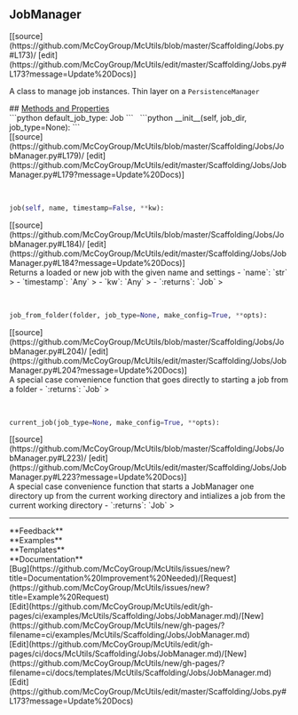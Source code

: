 ## <a id="McUtils.Scaffolding.Jobs.JobManager">JobManager</a> 

<div class="docs-source-link" markdown="1">
[[source](https://github.com/McCoyGroup/McUtils/blob/master/Scaffolding/Jobs.py#L173)/
[edit](https://github.com/McCoyGroup/McUtils/edit/master/Scaffolding/Jobs.py#L173?message=Update%20Docs)]
</div>

A class to manage job instances.
Thin layer on a `PersistenceManager`







<div class="collapsible-section">
 <div class="collapsible-section collapsible-section-header" markdown="1">
## <a class="collapse-link" data-toggle="collapse" href="#methods" markdown="1"> Methods and Properties</a> <a class="float-right" data-toggle="collapse" href="#methods"><i class="fa fa-chevron-down"></i></a>
 </div>
 <div class="collapsible-section collapsible-section-body collapse show" id="methods" markdown="1">
 ```python
default_job_type: Job
```
<a id="McUtils.Scaffolding.Jobs.JobManager.__init__" class="docs-object-method">&nbsp;</a> 
```python
__init__(self, job_dir, job_type=None): 
```
<div class="docs-source-link" markdown="1">
[[source](https://github.com/McCoyGroup/McUtils/blob/master/Scaffolding/Jobs/JobManager.py#L179)/
[edit](https://github.com/McCoyGroup/McUtils/edit/master/Scaffolding/Jobs/JobManager.py#L179?message=Update%20Docs)]
</div>


<a id="McUtils.Scaffolding.Jobs.JobManager.job" class="docs-object-method">&nbsp;</a> 
```python
job(self, name, timestamp=False, **kw): 
```
<div class="docs-source-link" markdown="1">
[[source](https://github.com/McCoyGroup/McUtils/blob/master/Scaffolding/Jobs/JobManager.py#L184)/
[edit](https://github.com/McCoyGroup/McUtils/edit/master/Scaffolding/Jobs/JobManager.py#L184?message=Update%20Docs)]
</div>
Returns a loaded or new job with the given name and settings
  - `name`: `str`
    > 
  - `timestamp`: `Any`
    > 
  - `kw`: `Any`
    > 
  - `:returns`: `Job`
    >


<a id="McUtils.Scaffolding.Jobs.JobManager.job_from_folder" class="docs-object-method">&nbsp;</a> 
```python
job_from_folder(folder, job_type=None, make_config=True, **opts): 
```
<div class="docs-source-link" markdown="1">
[[source](https://github.com/McCoyGroup/McUtils/blob/master/Scaffolding/Jobs/JobManager.py#L204)/
[edit](https://github.com/McCoyGroup/McUtils/edit/master/Scaffolding/Jobs/JobManager.py#L204?message=Update%20Docs)]
</div>
A special case convenience function that goes
directly to starting a job from a folder
  - `:returns`: `Job`
    >


<a id="McUtils.Scaffolding.Jobs.JobManager.current_job" class="docs-object-method">&nbsp;</a> 
```python
current_job(job_type=None, make_config=True, **opts): 
```
<div class="docs-source-link" markdown="1">
[[source](https://github.com/McCoyGroup/McUtils/blob/master/Scaffolding/Jobs/JobManager.py#L223)/
[edit](https://github.com/McCoyGroup/McUtils/edit/master/Scaffolding/Jobs/JobManager.py#L223?message=Update%20Docs)]
</div>
A special case convenience function that starts a
JobManager one directory up from the current
working directory and intializes a job from the
current working directory
  - `:returns`: `Job`
    >
 </div>
</div>












---


<div markdown="1" class="text-secondary">
<div class="container">
  <div class="row">
   <div class="col" markdown="1">
**Feedback**   
</div>
   <div class="col" markdown="1">
**Examples**   
</div>
   <div class="col" markdown="1">
**Templates**   
</div>
   <div class="col" markdown="1">
**Documentation**   
</div>
   <div class="col" markdown="1">
   
</div>
   <div class="col" markdown="1">
   
</div>
   <div class="col" markdown="1">
   
</div>
</div>
  <div class="row">
   <div class="col" markdown="1">
[Bug](https://github.com/McCoyGroup/McUtils/issues/new?title=Documentation%20Improvement%20Needed)/[Request](https://github.com/McCoyGroup/McUtils/issues/new?title=Example%20Request)   
</div>
   <div class="col" markdown="1">
[Edit](https://github.com/McCoyGroup/McUtils/edit/gh-pages/ci/examples/McUtils/Scaffolding/Jobs/JobManager.md)/[New](https://github.com/McCoyGroup/McUtils/new/gh-pages/?filename=ci/examples/McUtils/Scaffolding/Jobs/JobManager.md)   
</div>
   <div class="col" markdown="1">
[Edit](https://github.com/McCoyGroup/McUtils/edit/gh-pages/ci/docs/McUtils/Scaffolding/Jobs/JobManager.md)/[New](https://github.com/McCoyGroup/McUtils/new/gh-pages/?filename=ci/docs/templates/McUtils/Scaffolding/Jobs/JobManager.md)   
</div>
   <div class="col" markdown="1">
[Edit](https://github.com/McCoyGroup/McUtils/edit/master/Scaffolding/Jobs.py#L173?message=Update%20Docs)   
</div>
   <div class="col" markdown="1">
   
</div>
   <div class="col" markdown="1">
   
</div>
   <div class="col" markdown="1">
   
</div>
</div>
</div>
</div>